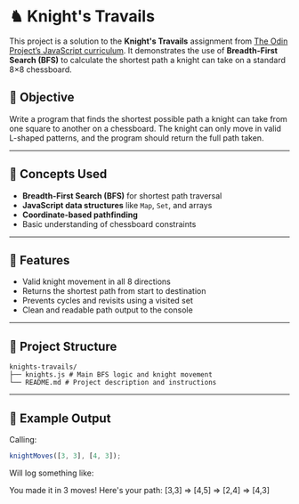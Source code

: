# ♞ Knight's Travails

This project is a solution to the **Knight's Travails** assignment from [The Odin Project’s JavaScript curriculum](https://www.theodinproject.com/lessons/javascript-knights-travails). It demonstrates the use of **Breadth-First Search (BFS)** to calculate the shortest path a knight can take on a standard 8×8 chessboard.

## 📌 Objective

Write a program that finds the shortest possible path a knight can take from one square to another on a chessboard. The knight can only move in valid L-shaped patterns, and the program should return the full path taken.

---

## 🧠 Concepts Used

- **Breadth-First Search (BFS)** for shortest path traversal
- **JavaScript data structures** like `Map`, `Set`, and arrays
- **Coordinate-based pathfinding**
- Basic understanding of chessboard constraints

---

## 🚀 Features

- Valid knight movement in all 8 directions
- Returns the shortest path from start to destination
- Prevents cycles and revisits using a visited set
- Clean and readable path output to the console

---

## 📂 Project Structure

```text
knights-travails/
├── knights.js # Main BFS logic and knight movement
└── README.md # Project description and instructions
```

---

## 📌 Example Output

Calling:

```js
knightMoves([3, 3], [4, 3]);
```

Will log something like:

You made it in 3 moves! Here's your path:
[3,3] => [4,5] => [2,4] => [4,3]
